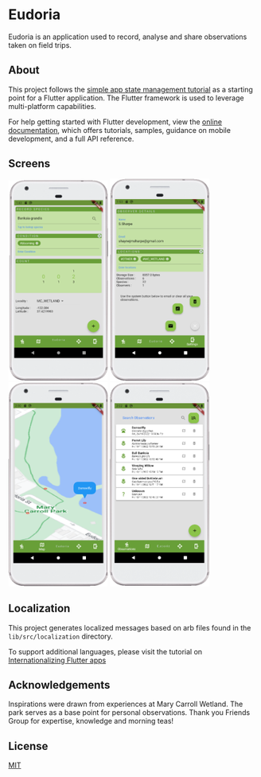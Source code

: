 # Eudoria

Eudoria is an application used to record, analyse and share observations taken on field trips.

## About

This project follows the
[simple app state management
tutorial](https://flutter.dev/docs/development/data-and-backend/state-mgmt/simple) as a starting 
point for a Flutter application. The Flutter framework is used to leverage multi-platform
capabilities.

For help getting started with Flutter development, view the
[online documentation](https://flutter.dev/docs), which offers tutorials,
samples, guidance on mobile development, and a full API reference.

## Screens

<img src="assets/example/image1.png" alt="drawing" width="200"/>
<img src="assets/example/image2.png" alt="drawing" width="200"/>
<img src="assets/example/image3.png" alt="drawing" width="200"/>
<img src="assets/example/image4.png" alt="drawing" width="200"/>

## Localization

This project generates localized messages based on arb files found in
the `lib/src/localization` directory.

To support additional languages, please visit the tutorial on
[Internationalizing Flutter
apps](https://flutter.dev/docs/development/accessibility-and-localization/internationalization)

## Acknowledgements

Inspirations were drawn from experiences at Mary Carroll Wetland. The park serves as a base point
for personal observations. Thank you Friends Group for expertise, knowledge and morning teas!

## License

[MIT](https://choosealicense.com/licenses/mit/)

